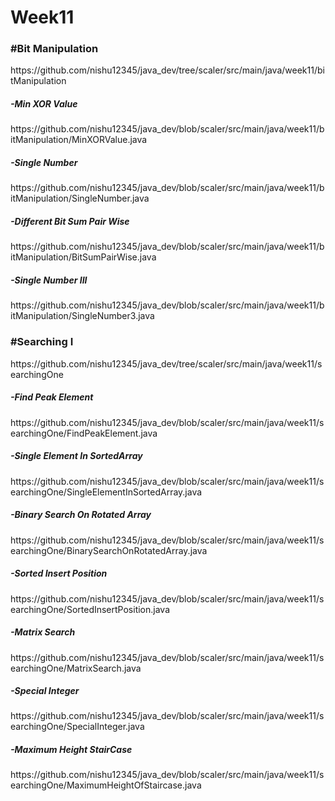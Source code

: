 # Week11

<h3>#Bit Manipulation</h3>
https://github.com/nishu12345/java_dev/tree/scaler/src/main/java/week11/bitManipulation

<h5>-Min XOR Value</h5>
https://github.com/nishu12345/java_dev/blob/scaler/src/main/java/week11/bitManipulation/MinXORValue.java

<h5>-Single Number</h5>
https://github.com/nishu12345/java_dev/blob/scaler/src/main/java/week11/bitManipulation/SingleNumber.java

<h5>-Different Bit Sum Pair Wise</h5>
https://github.com/nishu12345/java_dev/blob/scaler/src/main/java/week11/bitManipulation/BitSumPairWise.java

<h5>-Single Number III</h5>
https://github.com/nishu12345/java_dev/blob/scaler/src/main/java/week11/bitManipulation/SingleNumber3.java

<h3>#Searching I</h3>
https://github.com/nishu12345/java_dev/tree/scaler/src/main/java/week11/searchingOne

<h5>-Find Peak Element</h5>
https://github.com/nishu12345/java_dev/blob/scaler/src/main/java/week11/searchingOne/FindPeakElement.java

<h5>-Single Element In SortedArray</h5>
https://github.com/nishu12345/java_dev/blob/scaler/src/main/java/week11/searchingOne/SingleElementInSortedArray.java

<h5>-Binary Search On Rotated Array</h5>
https://github.com/nishu12345/java_dev/blob/scaler/src/main/java/week11/searchingOne/BinarySearchOnRotatedArray.java

<h5>-Sorted Insert Position</h5>
https://github.com/nishu12345/java_dev/blob/scaler/src/main/java/week11/searchingOne/SortedInsertPosition.java

<h5>-Matrix Search</h5>
https://github.com/nishu12345/java_dev/blob/scaler/src/main/java/week11/searchingOne/MatrixSearch.java

<h5>-Special Integer</h5>
https://github.com/nishu12345/java_dev/blob/scaler/src/main/java/week11/searchingOne/SpecialInteger.java

<h5>-Maximum Height StairCase</h5>
https://github.com/nishu12345/java_dev/blob/scaler/src/main/java/week11/searchingOne/MaximumHeightOfStaircase.java